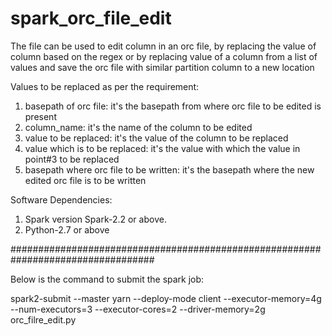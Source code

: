 # spark_orc_file_edit

The file can be used to edit column in an orc file, by replacing the value of column based on the regex or by replacing value of a column from a list of values and save the orc file with similar partition column to a new location

Values to be replaced as per the requirement:
1. basepath of orc file: it's the basepath from where orc file to be edited is present
2. column_name: it's the name of the column to be edited
3. value to be replaced: it's the value of the column to be replaced
4. value which is to be replaced: it's the value with which the value in point#3 to be replaced
5. basepath where orc file to be written: it's the basepath where the new edited orc file is to be written

Software Dependencies:
1. Spark version Spark-2.2 or above.
2. Python-2.7 or above


##################################################################################

Below is the command to submit the spark job:

spark2-submit --master yarn --deploy-mode client --executor-memory=4g --num-executors=3 --executor-cores=2 --driver-memory=2g orc_filre_edit.py
